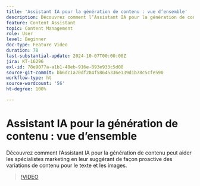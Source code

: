 ```yaml
---
title: 'Assistant IA pour la génération de contenu : vue d’ensemble'
description: Découvrez comment l’Assistant IA pour la génération de contenu peut aider les spécialistes marketing en leur suggérant de façon proactive des variations de contenu pour le texte et les images.
feature: Content Assistant
topic: Content Management
role: User
level: Beginner
doc-type: Feature Video
duration: 78
last-substantial-update: 2024-10-07T00:00:00Z
jira: KT-16296
exl-id: 78e9077a-a1b1-40eb-916e-893e933c5d08
source-git-commit: bb6dc1a70df284f58645336e139d1b78c5cfe590
workflow-type: ht
source-wordcount: '56'
ht-degree: 100%

---
```


# Assistant IA pour la génération de contenu : vue d’ensemble

Découvrez comment l’Assistant IA pour la génération de contenu peut aider les spécialistes marketing en leur suggérant de façon proactive des variations de contenu pour le texte et les images.

>[!VIDEO](https://video.tv.adobe.com/v/3432686/?learn=on)
